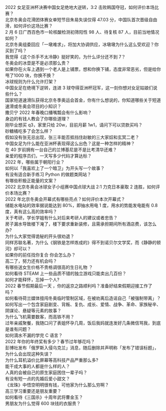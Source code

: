 2022 女足亚洲杯决赛中国女足绝地大逆转，3:2 击败韩国夺冠，如何评价本场比赛？  
北京冬奥会花滑团体赛女单短节目朱易失误仅得 47.03 分，中国队首次晋级自由滑，如何评价这场比赛？  
2 月 6 日广西百色市一轮核酸检测初筛阳性 98 人、待复核 87 人，目前当地情况如何？  
北京冬奥组委回应「一墩难求」，将加大协调供应，冰墩墩为什么这么受欢迎？你买到了吗？  
我觉得《这个杀手不太冷静》挺好笑的，为什么评分还不到 7？  
冬奥会的冰壶是不是必须那么贵？  
如果你在火车上遇到一个老人是上铺票，想和你换下铺，态度非常恶劣，但是给你甩了1000 块，你换不换？  
冰球规则为什么允许打架？  
中国女足在绝境下逆转，连进 3 球夺得亚洲杯冠军，这一刻你想对女足姑娘们说些什么？  
国家短道速滑队获得北京冬季奥运会首金，你有什么想说的，你知道哪些关于短道速滑或冬奥会项目的小知识？  
撒贝宁 2022 年春晚口播嘴瓢会有什么影响？  
身边的有钱人教会了你哪些道理？  
刚毕业想买 q3，家里只给 20w，目前月薪 1w1，请问下可以贷款买吗？  
砂糖橘吃多了会怎么样？  
假如没有张无忌出现，张三丰能否抵挡住赵敏的三大家奴和玄冥二老？  
中国女足为什么能在亚洲杯表现得这么出色？这是一种怎样的精神？  
在 40 岁前拥有一台自己的兰博基尼是不是比考清华还难？  
亲爱的程序员们，一天写多少代码才算达标？  
2022 年，哪些属于朝阳行业？  
如何以「我喜欢上了一个暗卫」为开头写一个故事？  
有没有适合新手练习 Python 的做题类网站？  
有哪些积极正能量的文案？  
2022 北京冬奥会冰球女子小组赛中国点球大战 2:1 力克日本豪取 2 连胜，如何评价本场比赛？  
2022 年北京冬奥会开幕式有哪些亮点？如何评价本次开幕式？  
储能水电站的效率据说能达到 80%，即抽水用电 1 度，用水的势能发电能有 0.8 度，真有这么高的效率吗？  
关于考研，学长学姐有什么对后来考研人的建议或者忠告？  
房子漏水导致楼下淹了，楼下要求重新装修，且需承担期间所有酒店费，该怎么办?  
为什么大家觉得诡秘的开头很劝退？  
同样苏联名著，为什么《钢铁是怎样炼成的》得不到诺贝尔文学奖，而《静静的顿河》却可以？  
如果你的前任找你复合 你会怎么办？  
高二了，努力还有机会吗？  
有哪些送女生价格不贵格调很高的生日礼物 ？  
如何看待 STEAM 上一些品质不错的独立游戏只能卖出几百份？  
如何才能释怀，忘掉一个人?  
2022 春节假期最后一天 ，你的返京之路顺利吗？准备好结束假期迎接工作了吗？  
如何看待荷兰媒体擅闯冬奥临时管制区域，在被劝离后造谣自己「被强制带离」？  
如何写出一个包含家庭剧变、背叛、复仇、成长、爱情、战争、革命、家族秘辛、阴谋论、悬疑等元素的故事？  
为什么飞机需要数客，而高铁不用？  
过年亲戚聚餐，我随口问了表姐怀孕几周，饭后我妈就连发好几条微信骂我，到底是谁有问题？  
如何滴水不漏的学完 C 语言？  
2022 年你的年终奖有多少？春节过年够花吗？  
彭博社发布「俄罗斯入侵乌克兰」消息，随后删除并声明称「发布了错误标题」，为什么会出现这种失误？  
为什么耳机溢价比屏幕等高科技产品严重那么多?  
能干成大事的人都是什么样的人？  
人真的会被自己的原生家庭困住一辈子吗？  
有没有短一点的先婚后爱小甜文？  
《龙珠》中悟空明明很有钱，可他家为什么那么穷啊？  
高三学习重要还是朋友重要？  
如何看待《三国杀》十周年武将曹金玉？  
男朋友为什么觉得 600 块钱的衣服贵？  
